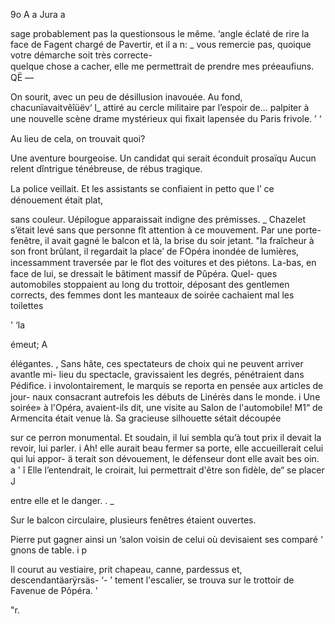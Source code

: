     
      
 
 

9o A a Jura     a

sage probablement pas la questionsous le même. ‘angle 
éclaté de rire  la face de Fagent chargé de Pavertir, et il a  n: _
vous remercie pas, quoique votre démarche soit très correcte-   
quelque chose a cacher, elle me permettrait de prendre mes préeauﬁuns. QË —

On sourit, avec un peu de désillusion inavouée. Au fond, chacunïavaitvêîüëv‘ l_
attiré au cercle militaire par l’espoir de... palpiter à une nouvelle scène 
drame mystérieux qui ﬁxait lapensée du Paris frivole. ’ ‘

Au lieu de cela, on trouvait quoi?

Une aventure bourgeoise. Un candidat qui serait éconduit prosaïqu
Aucun relent dîntrigue ténébreuse, de rébus tragique.

La police veillait.
Et les assistants se conﬁaient in petto que l’ ce dénouement était plat,

sans couleur. Uépilogue apparaissait indigne des prémisses. _
Chazelet s’ëtait levé sans que personne fît attention à ce mouvement.
Par une porte-fenêtre, il avait gagné le balcon et là, la brise du soir jetant.
"la fraîcheur à son front brûlant, il regardait la place’ de FOpéra inondée
de lumières, incessamment traversée par le ﬂot des voitures et des piétons.
La-bas, en face de lui, se dressait le bâtiment massif de Pûpéra. Quel-
ques automobiles stoppaient au long du trottoir, déposant des gentlemen
corrects, des femmes dont les manteaux de soirée cachaient mal les toilettes

' ‘la

émeut; A

élégantes. ,
Sans hâte, ces spectateurs de choix qui ne peuvent arriver avantle mi-
lieu du spectacle, gravissaient les degrés, pénétraient dans Pédiﬁce. i
involontairement, le marquis se reporta en pensée aux articles de jour-
naux consacrant autrefois les débuts de Linérès dans le monde. i
Une soirée» à l'Opéra, avaient-ils dit, une visite au Salon de l'automobile!
M1“ de Armencita était venue là. Sa gracieuse silhouette sétait découpée

sur ce perron monumental.
Et soudain, il lui sembla qu’à tout prix il devait la revoir, lui parler. i 
Ah! elle aurait beau fermer sa porte, elle accueillerait celui qui lui appor- ä
terait son dévouement, le défenseur dont elle avait bes oin. a ' î
Elle l’entendrait, le croirait, lui permettrait d'être son ﬁdèle, de“ se placer J

entre elle et le danger. . _

Sur le balcon circulaire, plusieurs fenêtres étaient ouvertes.

Pierre put gagner ainsi un ‘salon voisin de celui où devisaient ses comparé ‘
gnons de table. i p

Il courut au vestiaire, prit chapeau, canne, pardessus et, descendantäarÿrsäs- ‘-  ’
tement l'escalier, se trouva sur le trottoir de Favenue de Pôpéra. '   

"r.

